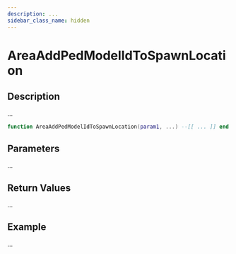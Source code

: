 ```yaml
---
description: ...
sidebar_class_name: hidden
---
```


# AreaAddPedModelIdToSpawnLocation

## Description

...

```lua
function AreaAddPedModelIdToSpawnLocation(param1, ...) --[[ ... ]] end
```

## Parameters

...

## Return Values

...

## Example

...


